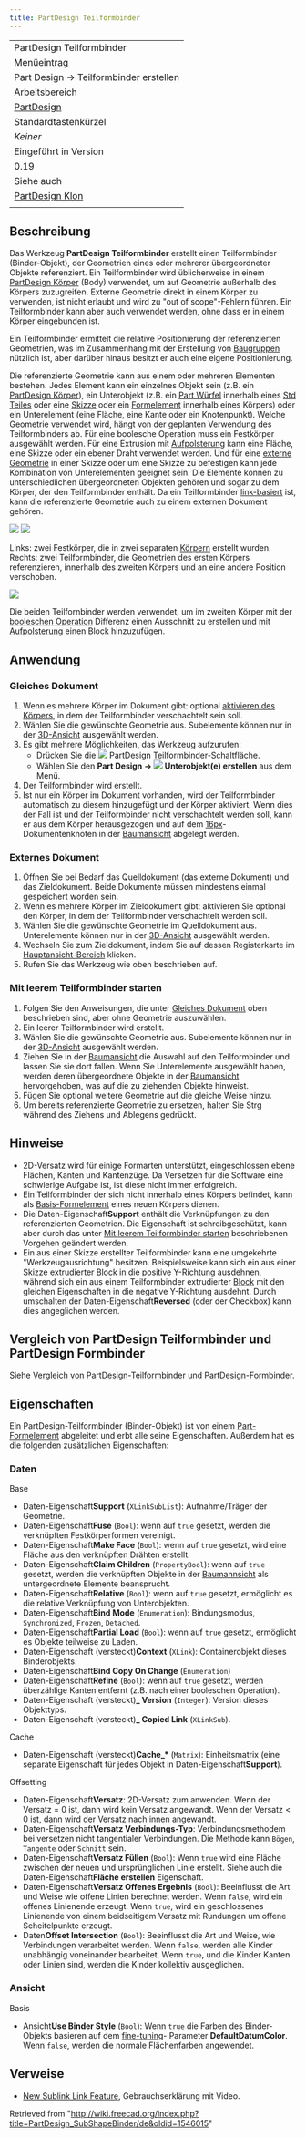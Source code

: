 ```yaml
---
title: PartDesign Teilformbinder
---
```

|  |
| --- |
| PartDesign Teilformbinder |
| Menüeintrag |
| Part Design → Teilformbinder erstellen |
| Arbeitsbereich |
| [PartDesign](/PartDesign_Workbench/de "PartDesign Workbench/de") |
| Standardtastenkürzel |
| *Keiner* |
| Eingeführt in Version |
| 0.19 |
| Siehe auch |
| [PartDesign Klon](/PartDesign_Clone/de "PartDesign Clone/de") |
|  |

## Beschreibung

Das Werkzeug **PartDesign Teilformbinder** erstellt einen Teilformbinder (Binder-Objekt), der Geometrien eines oder mehrerer übergeordneter Objekte referenziert. Ein Teilformbinder wird üblicherweise in einem [PartDesign Körper](/PartDesign_Body/de "PartDesign Body/de") (Body) verwendet, um auf Geometrie außerhalb des Körpers zuzugreifen. Externe Geometrie direkt in einem Körper zu verwenden, ist nicht erlaubt und wird zu "out of scope"-Fehlern führen. Ein Teilformbinder kann aber auch verwendet werden, ohne dass er in einem Körper eingebunden ist.

Ein Teilformbinder ermittelt die relative Positionierung der referenzierten Geometrien, was im Zusammenhang mit der Erstellung von [Baugruppen](/Assembly/de "Assembly/de") nützlich ist, aber darüber hinaus besitzt er auch eine eigene Positionierung.

Die referenzierte Geometrie kann aus einem oder mehreren Elementen bestehen. Jedes Element kann ein einzelnes Objekt sein (z.B. ein [PartDesign Körper](/PartDesign_Body/de "PartDesign Body/de")), ein Unterobjekt (z.B. ein [Part Würfel](/Part_Box/de "Part Box/de") innerhalb eines [Std Teiles](/Std_Part/de "Std Part/de") oder eine [Skizze](/PartDesign_NewSketch/de "PartDesign NewSketch/de") oder ein [Formelement](/PartDesign_Feature/de "PartDesign Feature/de") innerhalb eines Körpers) oder ein Unterelement (eine Fläche, eine Kante oder ein Knotenpunkt). Welche Geometrie verwendet wird, hängt von der geplanten Verwendung des Teilformbinders ab. Für eine boolesche Operation muss ein Festkörper ausgewählt werden. Für eine Extrusion mit [Aufpolsterung](/PartDesign_Pad "PartDesign Pad") kann eine Fläche, eine Skizze oder ein ebener Draht verwendet werden. Und für eine [externe Geometrie](/Sketcher_External/de "Sketcher External/de") in einer Skizze oder um eine Skizze zu befestigen kann jede Kombination von Unterelementen geeignet sein. Die Elemente können zu unterschiedlichen übergeordneten Objekten gehören und sogar zu dem Körper, der den Teilformbinder enthält. Da ein Teilformbinder [link-basiert](/Std_LinkMake "Std LinkMake") ist, kann die referenzierte Geometrie auch zu einem externen Dokument gehören.

![](/images/PartDesign_SubShapeBinder_example_1.png) ![](/images/PartDesign_SubShapeBinder_example_2.png)

Links: zwei Festkörper, die in zwei separaten [Körpern](/PartDesign_Body/de "PartDesign Body/de") erstellt wurden.  
Rechts: zwei Teilformbinder, die Geometrien des ersten Körpers referenzieren, innerhalb des zweiten Körpers und an eine andere Position verschoben.

![](/images/PartDesign_SubShapeBinder_example_3.png)

Die beiden Teilfornbinder werden verwendet, um im zweiten Körper mit der [booleschen Operation](/PartDesign_Boolean/de "PartDesign Boolean/de") Differenz einen Ausschnitt zu erstellen und mit [Aufpolsterung](/PartDesign_Pad/de "PartDesign Pad/de") einen Block hinzuzufügen.

## Anwendung

### Gleiches Dokument

1. Wenn es mehrere Körper im Dokument gibt: optional [aktivieren des Körpers](/PartDesign_Body#Active_status "PartDesign Body"), in dem der Teilformbinder verschachtelt sein soll.
2. Wählen Sie die gewünschte Geometrie aus. Subelemente können nur in der [3D-Ansicht](/3D_view/de "3D view/de") ausgewählt werden.
3. Es gibt mehrere Möglichkeiten, das Werkzeug aufzurufen:
   * Drücken Sie die ![](/images/PartDesign_SubShapeBinder.svg) PartDesign Teilformbinder-Schaltfläche.
   * Wählen Sie den **Part Design → ![](/images/PartDesign_SubShapeBinder.svg) Unterobjekt(e) erstellen** aus dem Menü.
4. Der Teilformbinder wird erstellt.
5. Ist nur ein Körper im Dokument vorhanden, wird der Teilformbinder automatisch zu diesem hinzugefügt und der Körper aktiviert. Wenn dies der Fall ist und der Teilformbinder nicht verschachtelt werden soll, kann er aus dem Körper herausgezogen und auf dem [16px](/index.php?title=Bild:Dokument.svg&action=edit&redlink=1 "Bild:Dokument.svg (page does not exist)")-Dokumentenknoten in der [Baumansicht](/Tree_view/de "Tree view/de") abgelegt werden.

### Externes Dokument

1. Öffnen Sie bei Bedarf das Quelldokument (das externe Dokument) und das Zieldokument. Beide Dokumente müssen mindestens einmal gespeichert worden sein.
2. Wenn es mehrere Körper im Zieldokument gibt: aktivieren Sie optional den Körper, in dem der Teilformbinder verschachtelt werden soll.
3. Wählen Sie die gewünschte Geometrie im Quelldokument aus. Unterelemente können nur in der [3D-Ansicht](/3D_view/de "3D view/de") ausgewählt werden.
4. Wechseln Sie zum Zieldokument, indem Sie auf dessen Registerkarte im [Hauptansicht-Bereich](/Main_view_area/de "Main view area/de") klicken.
5. Rufen Sie das Werkzeug wie oben beschrieben auf.

### Mit leerem Teilformbinder starten

1. Folgen Sie den Anweisungen, die unter [Gleiches Dokument](#Same_document) oben beschrieben sind, aber ohne Geometrie auszuwählen.
2. Ein leerer Teilformbinder wird erstellt.
3. Wählen Sie die gewünschte Geometrie aus. Subelemente können nur in der [3D-Ansicht](/3D_view/de "3D view/de") ausgewählt werden.
4. Ziehen Sie in der [Baumansicht](/Tree_view/de "Tree view/de") die Auswahl auf den Teilformbinder und lassen Sie sie dort fallen. Wenn Sie Unterelemente ausgewählt haben, werden deren übergeordnete Objekte in der [Baumansicht](/Tree_view/de "Tree view/de") hervorgehoben, was auf die zu ziehenden Objekte hinweist.
5. Fügen Sie optional weitere Geometrie auf die gleiche Weise hinzu.
6. Um bereits referenzierte Geometrie zu ersetzen, halten Sie Strg während des Ziehens und Ablegens gedrückt.

## Hinweise

* 2D-Versatz wird für einige Formarten unterstützt, eingeschlossen ebene Flächen, Kanten und Kantenzüge. Da Versetzen für die Software eine schwierige Aufgabe ist, ist diese nicht immer erfolgreich.
* Ein Teilformbinder der sich nicht innerhalb eines Körpers befindet, kann als [Basis-Formelement](/PartDesign_Body/de#Basis_Formelement "PartDesign Body/de") eines neuen Körpers dienen.
* Die Daten-Eigenschaft**Support** enthält die Verknüpfungen zu den referenzierten Geometrien. Die Eigenschaft ist schreibgeschützt, kann aber durch das unter [Mit leerem Teilformbinder starten](#Mit_leerem_Teilformbinder_starten) beschriebenen Vorgehen geändert werden.
* Ein aus einer Skizze erstellter Teilformbinder kann eine umgekehrte "Werkzeugausrichtung" besitzen. Beispielsweise kann sich ein aus einer Skizze extrudierter [Block](/PartDesign_Pad/de "PartDesign Pad/de") in die positive Y-Richtung ausdehnen, während sich ein aus einem Teilformbinder extrudierter [Block](/PartDesign_Pad/de "PartDesign Pad/de") mit den gleichen Eigenschaften in die negative Y-Richtung ausdehnt. Durch umschalten der Daten-Eigenschaft**Reversed** (oder der Checkbox) kann dies angeglichen werden.

## Vergleich von PartDesign Teilformbinder und PartDesign Formbinder

Siehe [Vergleich von PartDesign-Teilformbinder und PartDesign-Formbinder](/PartDesign_ShapeBinder/de#Vergleich_PartDesign_Teilformbinder_und_PartDesign_Formbinder "PartDesign ShapeBinder/de").

## Eigenschaften

Ein PartDesign-Teilformbinder (Binder-Objekt) ist von einem [Part-Formelement](/Part_Feature/de "Part Feature/de") abgeleitet und erbt alle seine Eigenschaften. Außerdem hat es die folgenden zusätzlichen Eigenschaften:

### Daten

Base

* Daten-Eigenschaft**Support** (`XLinkSubList`): Aufnahme/Träger der Geometrie.
* Daten-Eigenschaft**Fuse** (`Bool`): wenn auf `true` gesetzt, werden die verknüpften Festkörperformen vereinigt.
* Daten-Eigenschaft**Make Face** (`Bool`): wenn auf `true` gesetzt, wird eine Fläche aus den verknüpften Drähten erstellt.
* Daten-Eigenschaft**Claim Children** (`PropertyBool`): wenn auf `true` gesetzt, werden die verknüpften Objekte in der [Baumannsicht](/Tree_view/de "Tree view/de") als untergeordnete Elemente beansprucht.
* Daten-Eigenschaft**Relative** (`Bool`): wenn auf `true` gesetzt, ermöglicht es die relative Verknüpfung von Unterobjekten.
* Daten-Eigenschaft**Bind Mode** (`Enumeration`): Bindungsmodus, `Synchronized`, `Frozen`, `Detached`.
* Daten-Eigenschaft**Partial Load** (`Bool`): wenn auf `true` gesetzt, ermöglicht es Objekte teilweise zu Laden.
* Daten-Eigenschaft (versteckt)**Context** (`XLink`): Containerobjekt dieses Binderobjekts.
* Daten-Eigenschaft**Bind Copy On Change** (`Enumeration`)
* Daten-Eigenschaft**Refine** (`Bool`): wenn auf `true` gesetzt, werden überzählige Kanten entfernt (z.B. nach einer booleschen Operation).
* Daten-Eigenschaft (versteckt)**\_ Version** (`Integer`): Version dieses Objekttyps.
* Daten-Eigenschaft (versteckt)**\_ Copied Link** (`XLinkSub`).

Cache

* Daten-Eigenschaft (versteckt)**Cache\_\*** (`Matrix`): Einheitsmatrix (eine separate Eigenschaft für jedes Objekt in Daten-Eigenschaft**Support**).

Offsetting

* Daten-Eigenschaft**Versatz**: 2D-Versatz zum anwenden. Wenn der Versatz = 0 ist, dann wird kein Versatz angewandt. Wenn der Versatz < 0 ist, dann wird der Versatz nach innen angewandt.
* Daten-Eigenschaft**Versatz Verbindungs-Typ**: Verbindungsmethodem bei versetzen nicht tangentialer Verbindungen. Die Methode kann `Bögen`, `Tangente` oder `Schnitt` sein.
* Daten-Eigenschaft**Versatz Füllen** (`Bool`): Wenn `true` wird eine Fläche zwischen der neuen und ursprünglichen Linie erstellt. Siehe auch die Daten-Eigenschaft**Fläche erstellen** Eigenschaft.
* Daten-Eigenschaft**Versatz Offenes Ergebnis** (`Bool`): Beeinflusst die Art und Weise wie offene Linien berechnet werden. Wenn `false`, wird ein offenes Linienende erzeugt. Wenn `true`, wird ein geschlossenes Linienende von einem beidseitigem Versatz mit Rundungen um offene Scheitelpunkte erzeugt.
* Daten**Offset Intersection** (`Bool`): Beeinflusst die Art und Weise, wie Verbindungen verarbeitet werden. Wenn `false`, werden alle Kinder unabhängig voneinander bearbeitet. Wenn `true`, und die Kinder Kanten oder Linien sind, werden die Kinder kollektiv ausgeglichen.

### Ansicht

Basis

* Ansicht**Use Binder Style** (`Bool`): Wenn `true` die Farben des Binder-Objekts basieren auf dem [fine-tuning](/Fine-tuning/de#PartDesign_Workbench "Fine-tuning/de")- Parameter **DefaultDatumColor**. Wenn `false`, werden die normale Flächenfarben angewendet.

## Verweise

* [New Sublink Link Feature](https://forum.freecadweb.org/viewtopic.php?t=41450), Gebrauchserklärung mit Video.

Retrieved from "<http://wiki.freecad.org/index.php?title=PartDesign_SubShapeBinder/de&oldid=1546015>"